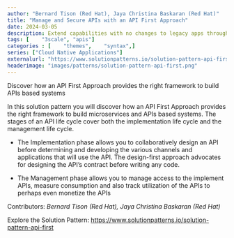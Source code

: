 ```yaml
---
author: "Bernard Tison (Red Hat), Jaya Christina Baskaran (Red Hat)"
title: "Manage and Secure APIs with an API First Approach"
date: 2024-03-05
description: Extend capabilities with no changes to legacy apps through data integration and cause no impact to the existing stack
tags: [    "3scale", "apis"]
categories : [    "themes",    "syntax",]
series: ["Cloud Native Applications"]
externalurl: "https://www.solutionpatterns.io/solution-pattern-api-first"
headerimage: "images/patterns/solution-pattern-api-first.png"
---
```






Discover how an API First Approach provides the right framework to build APIs based systems

<!--more-->

In this solution pattern you will discover how an API First Approach provides the right framework to build microservices and APIs based systems. The stages of an API life cycle cover both the implementation life cycle and the management life cycle.

* The Implementation phase allows you to collaboratively design an API before determining and developing the various channels and applications that will use the API. The design-first approach advocates for designing the API’s contract before writing any code.

* The Management phase allows you to manage access to the implement APIs, measure consumption and also track utilization of the APIs to perhaps even monetize the APIs



Contributors: _Bernard Tison (Red Hat), Jaya Christina Baskaran (Red Hat)_

Explore the Solution Pattern: https://www.solutionpatterns.io/solution-pattern-api-first